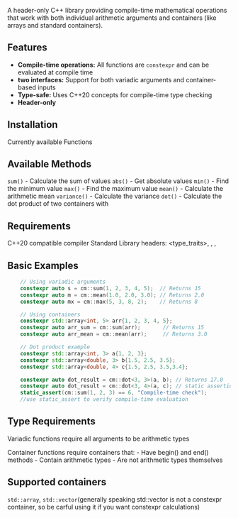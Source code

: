 
A header-only C++ library providing compile-time mathematical operations that work with both individual arithmetic arguments and containers (like arrays and standard containers).
## Features


- **Compile-time operations:** All functions are `constexpr` and can be evaluated at compile time
- **two interfaces:** Support for both variadic arguments and container-based inputs
- **Type-safe:** Uses C++20 concepts for compile-time type checking
- **Header-only**
## Installation

Currently available Functions

## Available Methods
`sum()` - Calculate the sum of values
`abs()` - Get absolute values
`min()` - Find the minimum value
`max()` - Find the maximum value
`mean()` - Calculate the arithmetic mean
`variance()` - Calculate the variance
`dot()` - Calculate the dot product of two containers with  

## Requirements

C++20 compatible compiler
Standard Library headers: <type_traits>, <concepts>, <array>, <algorithm>



## Basic Examples
```cpp
    // Using variadic arguments
    constexpr auto s = cm::sum(1, 2, 3, 4, 5);  // Returns 15
    constexpr auto m = cm::mean(1.0, 2.0, 3.0); // Returns 2.0
    constexpr auto mx = cm::max(5, 3, 8, 2);    // Returns 8

    // Using containers
    constexpr std::array<int, 5> arr{1, 2, 3, 4, 5};
    constexpr auto arr_sum = cm::sum(arr);       // Returns 15
    constexpr auto arr_mean = cm::mean(arr);     // Returns 3.0

    // Dot product example
    constexpr std::array<int, 3> a{1, 2, 3};
    constexpr std::array<double, 3> b{1.5, 2.5, 3.5};
    constexpr std::array<double, 4> c{1.5, 2.5, 3.5,3.4};

    constexpr auto dot_result = cm::dot<3, 3>(a, b); // Returns 17.0
    constexpr auto dot_result = cm::dot<3, 4>(a, c); // static assertion 
    static_assert(cm::sum(1, 2, 3) == 6, "Compile-time check");
    //use static_assert to verify compile-time evaluation

```
## Type Requirements
Variadic functions require all arguments to be arithmetic types

Container functions require containers that:
    - Have begin() and end() methods
    - Contain arithmetic types
    - Are not arithmetic types themselves
## Supported containers
`std::array`, `std::vector`(generally speaking std::vector is not a constexpr container, so be carful using it if you want constexpr calculations)